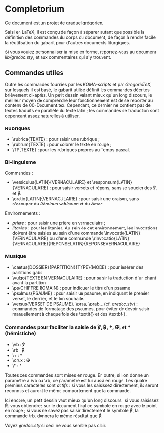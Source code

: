 # Completorium

Ce document est un projet de graduel grégorien.

Saisi en LaTeX, il est conçu de façon à séparer autant que possible la
définition des commandes du corps du document, de façon à rendre facile la
réutilisation du gabarit pour d'autres documents liturgiques.

Si vous voulez personnaliser la mise en forme, reportez-vous au document
*lib/gredoc.sty*, et aux commentaires qui s'y trouvent.

## Commandes utiles

Outre les commandes fournies par les *KOMA-scripts* et par *GregorioTeX*,
sur lesquels il est basé, le gabarit utilisé définit les commandes décrites
brièvement ci-après. Un petit dessin valant mieux qu'un long discours, le
meilleur moyen de comprendre leur fonctionnement est de se reporter au
contenu de 00-Document.tex. Cependant, ce dernier ne contient pas de textes
traduits en parallèle du texte latin ; les commandes de traduction sont
cependant assez naturelles à utiliser.

### Rubriques

* \rubrica{TEXTE} : pour saisir une rubrique ;
* \rubrum{TEXTE} : pour colorer le texte en rouge ;
* \TP{TEXTE} : pour les rubriques propres au Temps pascal.

### Bi-linguisme

Commandes :
* \versiculus{LATIN}{VERNACULAIRE} et \responsum{LATIN}{VERNACULAIRE} :
    pour saisir versets et répons, sans se soucier des ℣. et ℟.
* \oratio{LATIN}{VERNACULAIRE} : pour saisir une oraison, sans s'occuper du
    *Dóminus vobíscum* et du *Amen*

Environnements :
* *priere* : pour saisir une prière en vernaculaire ;
* *litaniae* : pour les litanies. Au sein de cet environnement, les invocations
    doivent être saisies au sein d'une commande \invocatio{LATIN}{VERNACULAIRE}
	ou d'une commande
	\rinvocatio{LATIN}{VERNACULAIRE}{REPONSELATIN}{REPONSEVERNACULAIRE}

### Musique

* \cantus{DOSSIER}{PARTITION}{TYPE}{MODE} : pour insérer des partitions gabc
* \vulgo{TEXTE EN VERNACULAIRE} : pour saisir la traduction d'un chant avant
    la partition
* \ps{CHIFFRE ROMAIN} : pour indiquer le titre d'un psaume
* \psalmus{PSAUME} : pour saisir un psaume, en indiquant le premier verset,
    le dernier, et le ton souhaité.
* \versus{VERSET DE PSAUME}, \praa, \prab… (cf. *gredoc.sty*) : commandes de
    formatage des psaumes, pour éviter de devoir saisir manuellement à chaque
	fois des \textit{} et des \textbf{}.

### Commandes pour faciliter la saisie de ℣, ℟, †, ✠, et \* (hémistiche)

* \vb : ℣
* \rb : ℟
* \\+ : †
* \crux : ✠
* \\\* : \*

Toutes ces commandes sont mises en rouge. En outre, si l'on donne un paramètre
à \vb ou \rb, ce paramètre est lui aussi en rouge. Les quatre premiers
caractères sont *actifs* : si vous les saisissez directement, ils seront
reconnus et auront le même comportement que la commande.

Ici encore, un petit dessin vaut mieux qu'un long discours : si vous saisissez
℟. vous obtiendrez sur le document final ce symbole en rouge avec le point en
rouge ; si vous ne savez pas saisir directement le symbole ℟, la commande \rb.
donnera le même résultat que ℟.

Voyez *gredoc.sty* si ceci ne vous semble pas clair.

